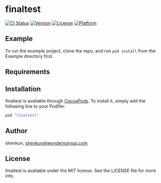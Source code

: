 # finaltest

[![CI Status](http://img.shields.io/travis/shenkun/finaltest.svg?style=flat)](https://travis-ci.org/shenkun/finaltest)
[![Version](https://img.shields.io/cocoapods/v/finaltest.svg?style=flat)](http://cocoapods.org/pods/finaltest)
[![License](https://img.shields.io/cocoapods/l/finaltest.svg?style=flat)](http://cocoapods.org/pods/finaltest)
[![Platform](https://img.shields.io/cocoapods/p/finaltest.svg?style=flat)](http://cocoapods.org/pods/finaltest)

## Example

To run the example project, clone the repo, and run `pod install` from the Example directory first.

## Requirements

## Installation

finaltest is available through [CocoaPods](http://cocoapods.org). To install
it, simply add the following line to your Podfile:

```ruby
pod "finaltest"
```

## Author

shenkun, shenkun@wondersgroup.com

## License

finaltest is available under the MIT license. See the LICENSE file for more info.

